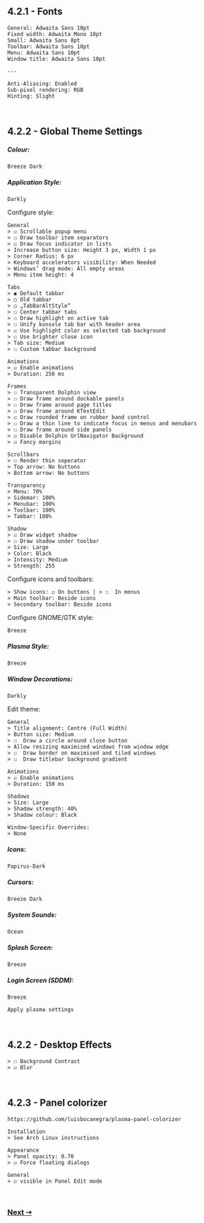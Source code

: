 ## 4.2.1 - Fonts

```
General: Adwaita Sans 10pt
Fixed width: Adwaita Mono 10pt
Small: Adwaita Sans 8pt
Toolbar: Adwaita Sans 10pt
Menu: Adwaita Sans 10pt
Window title: Adwaita Sans 10pt

---

Anti-Aliasing: Enabled
Sub-pixel rendering: RGB
Hinting: Slight
```

<br/>
 
## 4.2.2 - Global Theme Settings

##### Colour:

`Breeze Dark`

##### Application Style:

`Darkly`

Configure style:

```
General
> ☑ Scrollable popup menu  
> ☐ Draw toolbar item separators  
> ☑ Draw focus indicator in lists  
> Increase button size: Height 3 px, Width 1 px  
> Corner Radius: 6 px  
> Keyboard accelerators visibility: When Needed  
> Windows’ drag mode: All empty areas  
> Menu item height: 4

Tabs
> ◉ Default tabbar  
> ○ Old tabbar  
> ○ „TabBarAltStyle“  
> ☐ Center tabbar tabs  
> ☐ Draw highlight on active tab  
> ☐ Unify konsole tab bar with header area  
> ☑ Use highlight color as selected tab background  
> ☐ Use brighter close icon  
> Tab size: Medium 
> ☐ Custom tabbar background

Animations
> ☑ Enable animations
> Duration: 250 ms

Frames
> ☐ Transparent Dolphin view  
> ☐ Draw frame around dockable panels  
> ☐ Draw frame around page titles  
> ☐ Draw frame around KTextEdit  
> ☑ Draw rounded frame on rubber band control  
> ☐ Draw a thin line to indicate focus in menus and menubars  
> ☐ Draw frame around side panels  
> ☑ Disable Dolphin UrlNavigator Background  
> ☑ Fancy margins

Scrollbars
> ☐ Render thin seperator
> Top arrow: No buttons
> Bottom arrow: No buttons

Transparency
> Menu: 70%
> Sidemar: 100%
> Menubar: 100%
> Toolbar: 100%
> Tabbar: 100%

Shadow
> ☑ Draw widget shadow  
> ☐ Draw shadow under toolbar  
> Size: Large  
> Color: Black  
> Intensity: Medium  
> Strength: 255
```

Configure icons and toolbars:

```
> Show icons: ☑ On buttons | > ☐  In menus
> Main toolbar: Beside icons
> Secondary toolbar: Beside icons
```

Configure GNOME/GTK style:

`Breeze`

##### Plasma Style:

`Breeze`

##### Window Decorations:

`Darkly`

Edit theme:

```
General
> Title alignment: Centre (Full Width)
> Button size: Medium
> ☐  Draw a circle around close button
> Allow resizing maximized windows from window edge
> ☐  Draw border on maximised and tiled windows
> ☐  Draw titlebar background gradient

Animations
> ☑ Enable animations
> Duration: 150 ms

Shadows
> Size: Large
> Shadow strength: 40%
> Shadow colour: Black

Window-Specific Overrides:
> None
```
##### Icons:

`Papirus-Dark`

##### Cursors:

`Breeze Dark`

##### System Sounds:

`Ocean`

##### Splash Screen:

`Breeze`

##### Login Screen (SDDM):

`Breeze`

`Apply plasma settings`

<br/>
 
## 4.2.2 - Desktop Effects

```
> ☐ Background Contrast  
> ☑ Blur
```

<br/>
 
## 4.2.3 - Panel colorizer

```
https://github.com/luisbocanegra/plasma-panel-colorizer 

Installation
> See Arch Linux instructions

Appearance
> Panel opacity: 0.70
> ☑ Force floating dialogs

General
> ☑ visible in Panel Edit mode
```

<br/>
 
### [Next ⇢](4.3%20-%20Shortcuts.md)
